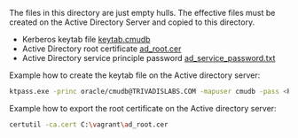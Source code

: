 The files in this directory are just empty hulls. The effective files must be created on the Active Directory Server and copied to this directory.

* Kerberos keytab file [keytab.cmudb](keytab.cmudb) 
* Active Directory root certificate [ad_root.cer](ad_root.cer) 
* Active Directory service principle password [ad_service_password.txt](ad_service_password.txt)

Example how to create the keytab file on the Active directory server:

```bash
ktpass.exe -princ oracle/cmudb@TRIVADISLABS.COM -mapuser cmudb -pass <PASSWORD> -crypto ALL -ptype KRB5_NT_PRINCIPAL -out C:\vagrant\keytab.cmudb
```

Example how to export the root certificate on the Active directory server:

```bash
certutil -ca.cert C:\vagrant\ad_root.cer
```